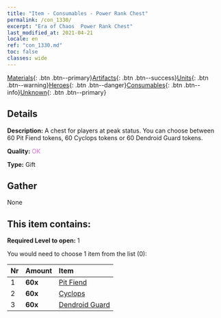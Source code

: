 ```yaml
---
title: "Item - Consumables - Power Rank Chest"
permalink: /con_1330/
excerpt: "Era of Chaos  Power Rank Chest"
last_modified_at: 2021-04-21
locale: en
ref: "con_1330.md"
toc: false
classes: wide
---
```

 [Materials](/Items/){: .btn .btn--primary}[Artifacts](/Items/Artifacts/){: .btn .btn--success}[Units](/Items/Units/){: .btn .btn--warning}[Heroes](/Items/Heroes/){: .btn .btn--danger}[Consumables](/Items/Consumables/){: .btn .btn--info}[Unknown](/Items/Unknown/){: .btn .btn--primary}

## Details
 **Description:** A chest for players at peak status. You can choose between 60 Pit Fiend tokens, 60 Cyclops tokens or 60 Dendroid Guard tokens.

 **Quality:** <span style="color: #DA70D6">OK</span>

 **Type:** Gift

## Gather

  None

## This item contains:

 **Required Level to open:** 1

 You would need to choose 1 item from the list (0):

  | Nr | Amount |     Item    |
  |:---|:-------|:------------|
  | 1 |  **60x** | [Pit Fiend](/Items/unt_230/) |  | 
  | 2 |  **60x** | [Cyclops](/Items/unt_222/) |  | 
  | 3 |  **60x** | [Dendroid Guard](/Items/unt_203/) |  | 
